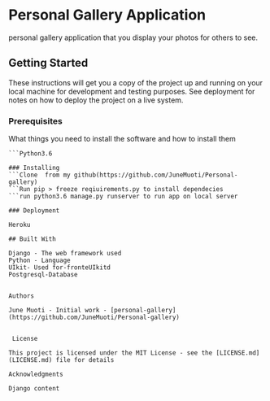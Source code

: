 # Personal Gallery Application

personal gallery application that you display your photos for others to see.



## Getting Started

These instructions will get you a copy of the project up and running on your local machine for development and testing purposes. See deployment for notes on how to deploy the project on a live system.

### Prerequisites

What things you need to install the software and how to install them

```Django,
```Python3.6

### Installing
```Clone  from my github(https://github.com/JuneMuoti/Personal-gallery)
```Run pip > freeze reqiuirements.py to install dependecies
```run python3.6 manage.py runserver to run app on local server

### Deployment

Heroku

## Built With

Django - The web framework used
Python - Language
UIkit- Used for-fronteUIkitd
Postgresql-Database


Authors

June Muoti - Initial work - [personal-gallery](https://github.com/JuneMuoti/Personal-gallery)


 License

This project is licensed under the MIT License - see the [LICENSE.md](LICENSE.md) file for details

Acknowledgments

Django content
